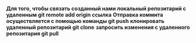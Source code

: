 __Для того, чтобы связать созданный нами локальный репозитарий с удаленным git remote add origin ссылка__
__Отправка коммита осуществляется с помощью команды git push__
__клонировать удаленный репозитарий git clone__
__запросить изменения с удаленного репозитария git pull__